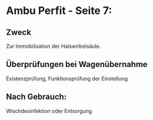 # Ambu Perfit - Seite 7:
## Zweck
Zur Immobilisation der Halswirbelsäule.
## Überprüfungen bei Wagenübernahme
Existenzprüfung, Funktionsprüfung der Einstellung
## Nach Gebrauch:
Wischdesinfektion oder Entsorgung